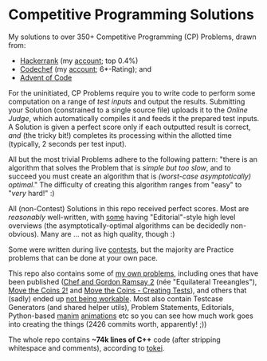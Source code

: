 # Competitive Programming Solutions

My solutions to over 350+ Competitive Programming (CP) Problems, drawn from:

* [Hackerrank](hackerrank/) (my [account](https://www.hackerrank.com/ssjgz?hr_r=1); top 0.4%)
* [Codechef](codechef/) (my [account](https://www.codechef.com/users/ssjgz/); 6\*-Rating); and 
* [Advent of Code](adventofcode/)

For the uninitiated, CP Problems require you to write code to perform some computation on a range of _test inputs_ and output the results.  Submitting your Solution (constrained to a single source file) uploads it to the _Online Judge_, which automatically compiles it and feeds it the prepared test inputs.  A Solution is given a perfect score only if each outputted result is correct, _and_ (the tricky bit!) completes its processing within the allotted time (typically, 2 seconds per test input).

All but the most trivial Problems adhere to the following pattern: "there is an algorithm that solves the Problem that is _simple but too slow_, and to succeed you must create an algorithm that is _(worst-case asymptotically) optimal_."  The difficulty of creating this algorithm ranges from "easy" to "_very_ hard!" :)

All (non-Contest) Solutions in this repo received perfect scores.  Most are *reasonably* well-written, with [some](contests/codechef-october-2019a/bacterial-reproduction.cpp) having "Editorial"-style high level overviews (the asymptotically-optimal algorithms can be decidedly non-obvious).  Many are ... not as high quality, though :)

Some were written during live [contests](contests/), but the majority are Practice problems that can be done at your own pace.

This repo also contains some of [my own problems](my-own-problems/), including ones that have been published ([Chef and Gordon Ramsay 2](my-own-problems/equilateral-treeangles/) (née "Equilateral Treeangles"), [Move the Coins 2!](my-own-problems/counters-on-a-tree/) and [Move the Coins - Creating Tests](my-own-problems/move-the-coins-2-test/)), and others that (sadly) ended up [not being workable](my-own-problems/abandoned/).  Most also contain Testcase Generators (and shared helper utils), Problem Statements, Editorials, Python-based [manim](https://github.com/3b1b/manim) [animations](my-own-problems/counters-on-a-tree/markdown/animation-manim-source/) etc so you can see how much work goes into creating the things (2426 commits worth, apparently! ;))

The whole repo contains **~74k lines of C++** code (after stripping whitespace and comments), according to [tokei](https://github.com/XAMPPRocky/tokei).


